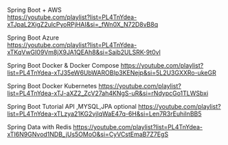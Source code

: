 Spring Boot + AWS   
https://youtube.com/playlist?list=PL4TnYdea-xTJpaL2XigZ2ulcPyoRPjHAI&si=_fWn0X_N72D8vB8q

Spring Boot Azure  
https://youtube.com/playlist?list=PL4TnYdea-xTKqVwGI09Vm8jX9JA1QEAh8&si=Saib2ULSRK-9t0vl

Spring Boot Docker & Docker Compose
https://youtube.com/playlist?list=PL4TnYdea-xTJ35eW6UbWAROBIp3KENejp&si=5L2U3GXXRo-ukeGR

Spring Boot Docker Kubernetes
https://youtube.com/playlist?list=PL4TnYdea-xTJ-aXZ2_ZcV27ah4KNgS-uR&si=rNdypcGo1TLWSbxi

Spring Boot Tutorial API ,MYSQL,JPA optional 
https://youtube.com/playlist?list=PL4TnYdea-xTLzya21KG2vjIqWaE47q-6H&si=Len7R3rEuhiInBB5

Spring Data with Redis
https://youtube.com/playlist?list=PL4TnYdea-xTI6N9GNvod1NDB_jUs5OMoO&si=CyVCstEmaB7Z7EgS


